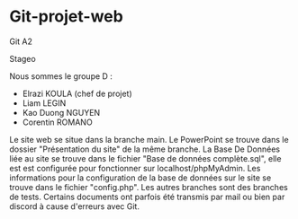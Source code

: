 # Git-projet-web
Git A2 

Stageo

Nous sommes le groupe D :
- Elrazi KOULA (chef de projet)
- Liam LEGIN
- Kao Duong NGUYEN
- Corentin ROMANO
  
Le site web se situe dans la branche main. Le PowerPoint se trouve dans le dossier "Présentation du site" de la même branche.
La Base De Données liée au site se trouve dans le fichier "Base de données complète.sql", elle est est configurée pour fonctionner sur localhost/phpMyAdmin. 
Les informations pour la configuration de la base de données sur le site se trouve dans le fichier "config.php".
Les autres branches sont des branches de tests. 
Certains documents ont parfois été transmis par mail ou bien par discord à cause d'erreurs avec Git. 
